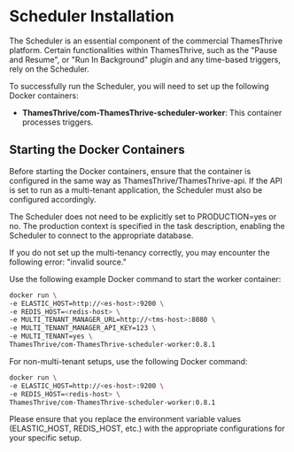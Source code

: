 # Scheduler Installation

The Scheduler is an essential component of the commercial ThamesThrive platform. Certain functionalities within ThamesThrive,
such as the "Pause and Resume", or "Run In Background" plugin and any time-based triggers, rely on the Scheduler.

To successfully run the Scheduler, you will need to set up the following Docker containers:

* __ThamesThrive/com-ThamesThrive-scheduler-worker__: This container processes triggers.

## Starting the Docker Containers

Before starting the Docker containers, ensure that the container is configured in the same way as
ThamesThrive/ThamesThrive-api. If the API is set to run as a multi-tenant application, the Scheduler must also be configured
accordingly.

The Scheduler does not need to be explicitly set to PRODUCTION=yes or no. The production context is specified in the
task description, enabling the Scheduler to connect to the appropriate database.

If you do not set up the multi-tenancy correctly, you may encounter the following error: "invalid source."

Use the following example Docker command to start the worker container:

```bash
docker run \
-e ELASTIC_HOST=http://<es-host>:9200 \
-e REDIS_HOST=<redis-host> \
-e MULTI_TENANT_MANAGER_URL=http://<tms-host>:8080 \
-e MULTI_TENANT_MANAGER_API_KEY=123 \
-e MULTI_TENANT=yes \
ThamesThrive/com-ThamesThrive-scheduler-worker:0.8.1
```

For non-multi-tenant setups, use the following Docker command:

```bash
docker run \
-e ELASTIC_HOST=http://<es-host>:9200 \
-e REDIS_HOST=<redis-host> \
ThamesThrive/com-ThamesThrive-scheduler-worker:0.8.1
```

Please ensure that you replace the environment variable values (ELASTIC_HOST, REDIS_HOST, etc.) with the appropriate
configurations for your specific setup.
